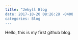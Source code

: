 ```yaml
---
title: "Jekyll Blog
date: 2017-10-20 08:26:28 -0400
categories: Blog
---
```

Hello, this is my first github blog.
